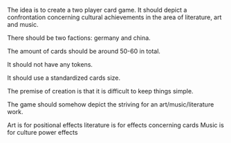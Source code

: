 The idea is to create a two player card game. It should depict a 
confrontation concerning cultural achievements in the area of
literature, art and music.

There should be two factions: germany and china.

The amount of cards should be around 50-60 in total.

It should not have any tokens.

It should use a standardized cards size.

The premise of creation is that it is difficult to keep things simple.

The game should somehow depict the striving for an art/music/literature work.

Art is for positional effects
literature is for effects concerning cards
Music is for culture power effects

